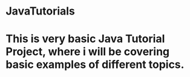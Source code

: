 # JavaTutorials
# This is very basic Java Tutorial Project, where i will be covering basic examples of different topics.
